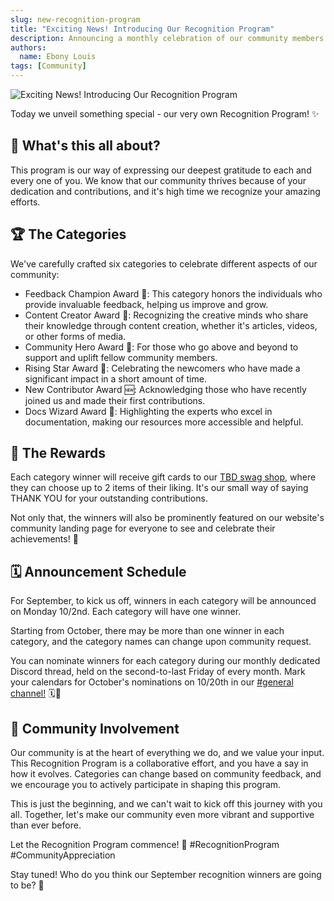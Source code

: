 ```yaml
---
slug: new-recognition-program
title: "Exciting News! Introducing Our Recognition Program"
description: Announcing a monthly celebration of our community members 💛
authors:
  name: Ebony Louis
tags: [Community]
---
```


<head>
  <meta property="og:title" content="Exciting News! Introducing Our Recognition Program" />
  <meta property="og:type" content="website" />
  <meta property="og:url" content='https://developer.tbd.website/blog/new-recognition-program' />
  <meta name="og:description" content="Announcing a monthly celebration of our community members 💛" />
  <meta property="og:image" content="https://developer.tbd.website/assets/images/blog-companies-embrace-web5-666a20cd7c268069f3970c8a214850ef.png" /> 

  <meta name="twitter:card" content="summary_large_image" />
  <meta property="twitter:domain" content="developer.tbd.website" />
  <meta name="twitter:site" content="@tbdevs" />
  <meta name="twitter:title" content="Exciting News! Introducing Our Recognition Program" />
  <meta property="twitter:url" content='https://developer.tbd.website/blog/new-recognition-program' /> 
  <meta name="twitter:description" content="Announcing a monthly celebration of our community members 💛" />
  <meta name="twitter:image" content="https://developer.tbd.website/assets/images/blog-companies-embrace-web5-666a20cd7c268069f3970c8a214850ef.png" />

  <link rel="apple-touch-icon" href="https://developer.tbd.website/img/tbd-fav-icon-main.png" />
</head>



![Exciting News! Introducing Our Recognition Program](/img/blog_recognition_program.png)

Today we unveil something special - our very own Recognition Program! ✨

<!--truncate-->

## 💭 What's this all about?

This program is our way of expressing our deepest gratitude to each and every one of you. We know that our community thrives because of your dedication and contributions, and it's high time we recognize your amazing efforts.


## 🏆 The Categories

We've carefully crafted six categories to celebrate different aspects of our community:



* Feedback Champion Award 📣: This category honors the individuals who provide invaluable feedback, helping us improve and grow.
* Content Creator Award 🎥: Recognizing the creative minds who share their knowledge through content creation, whether it's articles, videos, or other forms of media.
* Community Hero Award 🦸: For those who go above and beyond to support and uplift fellow community members.
* Rising Star Award 🌟: Celebrating the newcomers who have made a significant impact in a short amount of time.
* New Contributor Award 🆕: Acknowledging those who have recently joined us and made their first contributions.
* Docs Wizard Award 📖: Highlighting the experts who excel in documentation, making our resources more accessible and helpful.


## 🎁 The Rewards

Each category winner will receive gift cards to our [TBD swag shop](https://www.tbd.shop/), where they can choose up to 2 items of their liking. It's our small way of saying THANK YOU for your outstanding contributions.

Not only that, the winners will also be prominently featured on our website's community landing page for everyone to see and celebrate their achievements! 🌟


## 🗓 Announcement Schedule

For September, to kick us off, winners in each category will be announced on Monday 10/2nd. Each category will have one winner.

Starting from October, there may be more than one winner in each category, and the category names can change upon community request.

You can nominate winners for each category during our monthly dedicated Discord thread, held on the second-to-last Friday of every month. Mark your calendars for October's nominations on 10/20th in our [#general channel!](https://discord.gg/tbd) 🗓️👥


## 🤗 Community Involvement

Our community is at the heart of everything we do, and we value your input. This Recognition Program is a collaborative effort, and you have a say in how it evolves. Categories can change based on community feedback, and we encourage you to actively participate in shaping this program.

This is just the beginning, and we can't wait to kick off this journey with you all. Together, let's make our community even more vibrant and supportive than ever before.

Let the Recognition Program commence! 🥳 #RecognitionProgram #CommunityAppreciation

Stay tuned! Who do you think our September recognition winners are going to be? 🤔